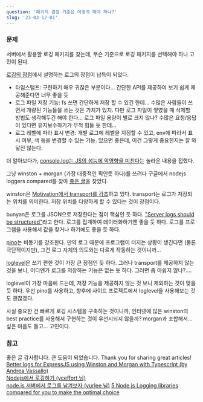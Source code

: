 ```yaml
---
question: '패키지 결정 기준은 어떻게 해야 하나?'
slug: '23-03-12-01'
---
```


### 문제

서버에서 활용할 로깅 패키지를 찾는데, 무슨 기준으로 로깅 패키지를 선택해야 하나 고민이 된다.

[로깅의 장점](https://levelup.gitconnected.com/better-logs-for-expressjs-using-winston-and-morgan-with-typescript-1c31c1ab9342)에서 설명하는 로그의 장점이 납득이 되었다.

- 타임스탬프: 구현하기 매우 귀찮은 부분이다... 간단한 API를 제공하여 보기 쉽게 제공해준다면 너무 좋을 듯
- 로그 파일 저장 기능: fs 쓰면 간단하게 저장 할 수 있긴 한데... 수많은 사람들이 쓰면서 개량된 기능들을 쓰는 것은 가치가 있지. 다만 로그 파일이 쌓였을 때 삭제할 방법도 생각해두긴 해야 한다... 로그 파일 용량이 별로 크지 않나? 수많은 요청/응답이 있다면 유지보수하기가 무척 힘들 듯 한데...
- 로그 레벨에 따라 표시 변경: 개별 로그에 레벨을 지정할 수 있고, env에 따라서 표시 여부, 색 등을 변경할 수 있는 기능. 있으면 좋은데, 이건 그렇게 중요한지는 잘 와닿진 않는다.

더 알아보다가, [console.log는 JS의 성능에 악영향을 미친다](https://yceffort.kr/2021/02/logging-in-nodejs)는 놀라운 내용을 접했다.

그냥 winston + morgan (가장 대중적인 픽인듯 하다)를 쓰려다 구글에서 nodejs loggers compared를 찾아 [좋은 글](https://geshan.com.np/blog/2021/01/nodejs-logging-library/)을 찾았다.

winston은 [Motivation에서 transport를 강조](https://github.com/winstonjs/winston#motivation)하고 있다. transport는 로그가 저장되는 위치를 의미한다. 저장 위치를 다양하게 할 수 있다는 것이 장점이다.

bunyan은 로그를 JSON으로 저장한다는 점이 핵심인 듯 하다. ["Server logs should be structured"](https://github.com/trentm/node-bunyan)라고 한다. 로그를 집계하여 데이터화하기엔 좋을 듯 하다. 로그를 프로그램을 사용해서 값을 찾거나 하기에도 좋을 듯 하다.

[pino](https://github.com/pinojs/pino)는 비동기를 강조한다. 만약 로그 때문에 프로그램이 터지는 상황이 생긴다면 (물론 극단적이지만), 그건 로그 자체의 의도와는 다르게 작동하는 것이니까...

[loglevel](https://github.com/pimterry/loglevel)은 쓰기 편한 것이 가장 큰 장점인 듯 하다. 그러나 transport를 제공하지 않는 것을 보니, 어디엔가 로그를 저장하는 기능은 없는 듯 하다. 그러면 좀 아쉽지 않나?....

loglevel이 가장 마음에 드는데, 저장 기능을 제공하지 않는 것 보니 제외하는 것이 맞을 듯 하다. 우선 pino를 사용하고, 향후에 사이드 프로젝트에서 loglevel을 사용해보는 것도 괜찮겠다.

사실 중요한 건 빠르게 로깅 시스템을 구축하는 것이니까, 인터넷에 많은 winston의 best practice를 사용해서 구현하는 것이 우선시되지 않을까? morgan과 조합해서... 싶은 마음도 들고... 고민이다.

### 참고

좋은 글 감사합니다. 큰 도움이 되었습니다. Thank you for sharing great articles!
[Better logs for ExpressJS using Winston and Morgan with Typescript (by
Andrea Vassallo)](https://levelup.gitconnected.com/better-logs-for-expressjs-using-winston-and-morgan-with-typescript-1c31c1ab9342)  
[Nodejs에서 로깅하기 (yceffort 님)](https://yceffort.kr/2021/02/logging-in-nodejs)  
[node.js 서버에서 로그를 남겨보자 (yurlee 님)](https://42place.innovationacademy.kr/archives/9137)
[5 Node.js Logging libraries compared for you to make the optimal choice](https://geshan.com.np/blog/2021/01/nodejs-logging-library/)

